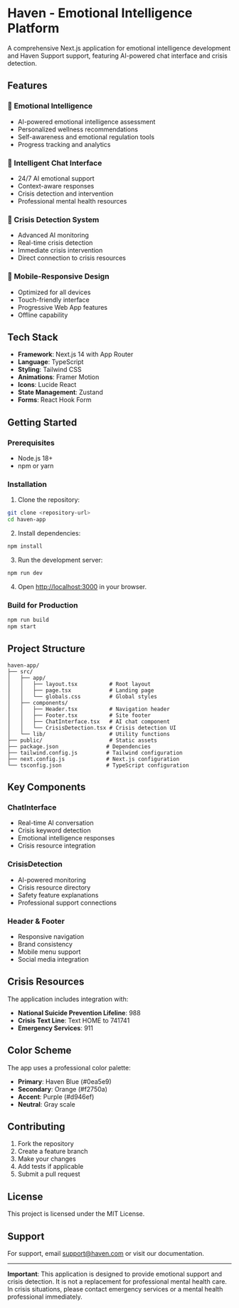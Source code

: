 # Haven - Emotional Intelligence Platform

A comprehensive Next.js application for emotional intelligence development and Haven Support support, featuring AI-powered chat interface and crisis detection.

## Features

### 🧠 Emotional Intelligence
- AI-powered emotional intelligence assessment
- Personalized wellness recommendations
- Self-awareness and emotional regulation tools
- Progress tracking and analytics

### 💬 Intelligent Chat Interface
- 24/7 AI emotional support
- Context-aware responses
- Crisis detection and intervention
- Professional mental health resources

### 🚨 Crisis Detection System
- Advanced AI monitoring
- Real-time crisis detection
- Immediate crisis intervention
- Direct connection to crisis resources

### 📱 Mobile-Responsive Design
- Optimized for all devices
- Touch-friendly interface
- Progressive Web App features
- Offline capability

## Tech Stack

- **Framework**: Next.js 14 with App Router
- **Language**: TypeScript
- **Styling**: Tailwind CSS
- **Animations**: Framer Motion
- **Icons**: Lucide React
- **State Management**: Zustand
- **Forms**: React Hook Form

## Getting Started

### Prerequisites

- Node.js 18+ 
- npm or yarn

### Installation

1. Clone the repository:
```bash
git clone <repository-url>
cd haven-app
```

2. Install dependencies:
```bash
npm install
```

3. Run the development server:
```bash
npm run dev
```

4. Open [http://localhost:3000](http://localhost:3000) in your browser.

### Build for Production

```bash
npm run build
npm start
```

## Project Structure

```
haven-app/
├── src/
│   ├── app/
│   │   ├── layout.tsx          # Root layout
│   │   ├── page.tsx            # Landing page
│   │   └── globals.css         # Global styles
│   ├── components/
│   │   ├── Header.tsx          # Navigation header
│   │   ├── Footer.tsx          # Site footer
│   │   ├── ChatInterface.tsx   # AI chat component
│   │   └── CrisisDetection.tsx # Crisis detection UI
│   └── lib/                    # Utility functions
├── public/                     # Static assets
├── package.json               # Dependencies
├── tailwind.config.js         # Tailwind configuration
├── next.config.js             # Next.js configuration
└── tsconfig.json              # TypeScript configuration
```

## Key Components

### ChatInterface
- Real-time AI conversation
- Crisis keyword detection
- Emotional intelligence responses
- Crisis resource integration

### CrisisDetection
- AI-powered monitoring
- Crisis resource directory
- Safety feature explanations
- Professional support connections

### Header & Footer
- Responsive navigation
- Brand consistency
- Mobile menu support
- Social media integration

## Crisis Resources

The application includes integration with:
- **National Suicide Prevention Lifeline**: 988
- **Crisis Text Line**: Text HOME to 741741
- **Emergency Services**: 911

## Color Scheme

The app uses a professional color palette:
- **Primary**: Haven Blue (#0ea5e9)
- **Secondary**: Orange (#f2750a)
- **Accent**: Purple (#d946ef)
- **Neutral**: Gray scale

## Contributing

1. Fork the repository
2. Create a feature branch
3. Make your changes
4. Add tests if applicable
5. Submit a pull request

## License

This project is licensed under the MIT License.

## Support

For support, email support@haven.com or visit our documentation.

---

**Important**: This application is designed to provide emotional support and crisis detection. It is not a replacement for professional mental health care. In crisis situations, please contact emergency services or a mental health professional immediately.
